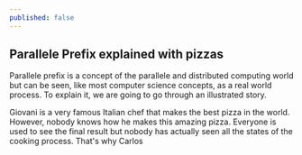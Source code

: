 ```yaml
---
published: false
---
```


## Parallele Prefix explained with pizzas

Parallele prefix is a concept of the parallele and distributed computing world but can be seen, like most computer science concepts, as a real world process. To explain it, we are going to go through an illustrated story. 

Giovani is a very famous Italian chef that makes the best pizza in the world. However, nobody knows how he makes this amazing pizza. Everyone is used to see the final result but nobody has actually seen all the states of the cooking process. That's why Carlos
